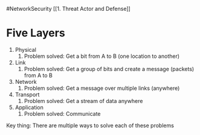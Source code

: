 #NetworkSecurity [[1. Threat Actor and Defense]] 
# Five Layers
1. Physical
	1. Problem solved: Get a bit from A to B (one location to another)
2. Link
	1. Problem solved: Get a group of bits and create a message (packets) from A to B
3. Network
	1. Problem solved: Get a message over multiple links (anywhere)
4. Transport
	1. Problem solved: Get a stream of data anywhere
5. Application
	1. Problem solved: Communicate

Key thing: There are multiple ways to solve each of these problems